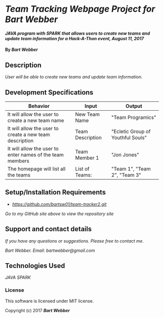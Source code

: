 # _Team Tracking Webpage Project for Bart Webber_

#### _JAVA program with SPARK that allows users to create new teams and update team information for a Hack-A-Thon event, August 11, 2017_

#### By _**Bart Webber**_

## Description

_User will be able to create new teams and update team information._

## Development Specifications

| Behavior      | Input | Output |
| ------------- | ------------- | ------------- |
| It will allow the user to create a new team name | New Team Name  | "Team Programics"  |
| It will allow the user to create a new team description | Team Description  | "Ecletic Group of Youthful Souls"  |
| It will allow the user to enter names of the team members | Team Member 1  | "Jon Jones" |
| The homepage will list all the teams | List of Teams: |   "Team 1", "Team 2", "Team 3" |         


## Setup/Installation Requirements

* _https://github.com/bartsw01/team-tracker2.git_

_Go to my GitHub site above to view the repository site_

## Support and contact details

_If you have any questions or suggestions. Please free to contact me._

_Bart Webber. Email: bartwebber@gmail.com_


## Technologies Used

_JAVA_
_SPARK_



### License

This software is licensed under MIT license.

Copyright (c) 2017 **_Bart Webber_**
